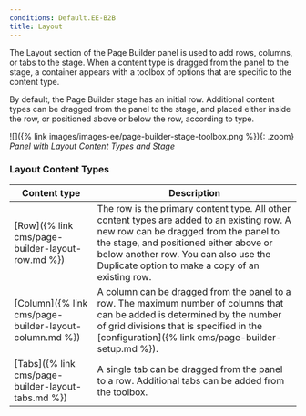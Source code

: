 ```yaml
---
conditions: Default.EE-B2B
title: Layout
---
```


The Layout section of the Page Builder panel is used to add rows, columns, or tabs to the stage. When a content type is dragged from the panel to the stage, a container appears with a toolbox of options that are specific to the content type.

By default, the Page Builder stage has an initial row. Additional content types can be dragged from the panel to the stage, and placed either inside the row, or positioned above or below the row, according to type.

![]({% link images/images-ee/page-builder-stage-toolbox.png %}){: .zoom}
_Panel with Layout Content Types and Stage_

### Layout Content Types

| Content type  | Description |
| -------- |-------- |
| [Row]({% link cms/page-builder-layout-row.md %}) | The row is the primary content type. All other content types are added to an existing row. A new row can be dragged from the panel to the stage, and positioned either above or below another row. You can also use the Duplicate option to make a copy of an existing row. |
| [Column]({% link cms/page-builder-layout-column.md %}) | A column can be dragged from the panel to a row. The maximum number of columns that can be added is determined by the number of grid divisions that is specified in the [configuration]({% link cms/page-builder-setup.md %}). |
| [Tabs]({% link cms/page-builder-layout-tabs.md %}) | A single tab can be dragged from the panel to a row. Additional tabs can be added from the toolbox. |
